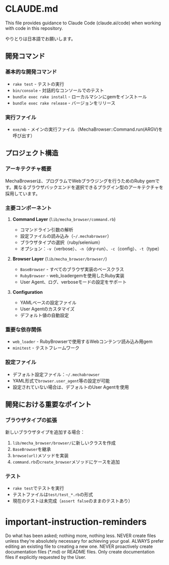 # CLAUDE.md

This file provides guidance to Claude Code (claude.ai/code) when working with code in this repository.

やりとりは日本語でお願いします。

## 開発コマンド

### 基本的な開発コマンド
- `rake test` - テストの実行
- `bin/console` - 対話的なコンソールでのテスト
- `bundle exec rake install` - ローカルマシンにgemをインストール
- `bundle exec rake release` - バージョンをリリース

### 実行ファイル
- `exe/mb` - メインの実行ファイル（MechaBrowser::Command.run(ARGV)を呼び出す）

## プロジェクト構造

### アーキテクチャ概要
MechaBrowserは、プログラムでWebブラウジングを行うためのRuby gemです。異なるブラウザバックエンドを選択できるプラグイン型のアーキテクチャを採用しています。

### 主要コンポーネント
1. **Command Layer** (`lib/mecha_browser/command.rb`)
   - コマンドライン引数の解析
   - 設定ファイルの読み込み（`~/.mechabrowser`）
   - ブラウザタイプの選択（ruby/selenium）
   - オプション：`-v`（verbose）、`-n`（dry-run）、`-c`（config）、`-t`（type）

2. **Browser Layer** (`lib/mecha_browser/browser/`)
   - `BaseBrowser` - すべてのブラウザ実装のベースクラス
   - `RubyBrowser` - web_loadergemを使用したRuby実装
   - User Agent、ログ、verboseモードの設定をサポート

3. **Configuration**
   - YAMLベースの設定ファイル
   - User Agentのカスタマイズ
   - デフォルト値の自動設定

### 重要な依存関係
- `web_loader` - RubyBrowserで使用するWebコンテンツ読み込み用gem
- `minitest` - テストフレームワーク

### 設定ファイル
- デフォルト設定ファイル：`~/.mechabrowser`
- YAML形式で`browser.user_agent`等の設定が可能
- 設定されていない場合は、デフォルトのUser Agentを使用

## 開発における重要なポイント

### ブラウザタイプの拡張
新しいブラウザタイプを追加する場合：
1. `lib/mecha_browser/browser/`に新しいクラスを作成
2. `BaseBrowser`を継承
3. `browse(url)`メソッドを実装
4. `command.rb`の`create_browser`メソッドにケースを追加

### テスト
- `rake test`でテストを実行
- テストファイルは`test/test_*.rb`の形式
- 現在のテストは未完成（`assert false`のままのテストあり）

# important-instruction-reminders
Do what has been asked; nothing more, nothing less.
NEVER create files unless they're absolutely necessary for achieving your goal.
ALWAYS prefer editing an existing file to creating a new one.
NEVER proactively create documentation files (*.md) or README files. Only create documentation files if explicitly requested by the User.